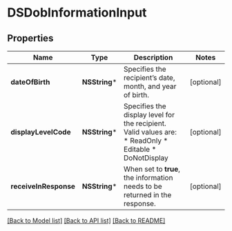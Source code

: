 # DSDobInformationInput

## Properties
Name | Type | Description | Notes
------------ | ------------- | ------------- | -------------
**dateOfBirth** | **NSString*** | Specifies the recipient’s date, month, and year of birth. | [optional] 
**displayLevelCode** | **NSString*** | Specifies the display level for the recipient.  Valid values are:   * ReadOnly * Editable * DoNotDisplay | [optional] 
**receiveInResponse** | **NSString*** | When set to **true**, the information needs to be returned in the response. | [optional] 

[[Back to Model list]](../README.md#documentation-for-models) [[Back to API list]](../README.md#documentation-for-api-endpoints) [[Back to README]](../README.md)



